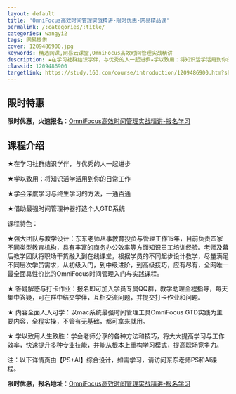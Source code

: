 ```yaml
---
layout: default
title: 'OmniFocus高效时间管理实战精讲-限时优惠-网易精品课'
permalink: /:categories/:title/
categories: wangyi2
tags: 网易提供
cover: 1209486900.jpg
keywords: 精选网课,网易云课堂,OmniFocus高效时间管理实战精讲
description: ★在学习社群结识学伴，与优秀的人一起进步★学以致用：将知识活学活用到你的日常工作★学会深度学习与终生学习的方法，一通百通
classid: 1209486900
targetlink: https://study.163.com/course/introduction/1209486900.htm?share=1&shareId=1025206652&utm_campaign=share&utm_medium=iphoneShare&utm_source=&utm_u=1025206652
---
```


## 限时特惠

**限时优惠，火速报名**：[OmniFocus高效时间管理实战精讲-报名学习](https://study.163.com/course/introduction/1209486900.htm?share=1&shareId=1025206652&utm_campaign=share&utm_medium=iphoneShare&utm_source=&utm_u=1025206652)

## 课程介绍

★在学习社群结识学伴，与优秀的人一起进步

★学以致用：将知识活学活用到你的日常工作

★学会深度学习与终生学习的方法，一通百通

★借助最强时间管理神器打造个人GTD系统



课程特色：



★强大团队与教学设计：东东老师从事教育投资与管理工作15年，目前负责四家不同类型教育机构，具有丰富的商务办公效率等方面知识员工培训经验。老师及幕后教学团队将职场干货融入到在线课堂，根据学员的不同起步设计教学，尽量满足不同层次学员需求，从初级入门，到中级进阶，到高级技巧，应有尽有，全网唯一最全面具性价比的OmniFocus时间管理入门与实践课程。



★ 答疑解惑与打卡作业：报名即可加入学员专属QQ群，教学助理全程指导，每天集中答疑，可在群中结交学伴，互相交流问题，并提交打卡作业和问题。



★ 内容全面人人可学：以mac系统最强时间管理工具OmniFocus GTD实践为主要内容，全程实操，不管有无基础，都可拿来就用。



★ 学以致用人生致胜：学会老师分享的各种方法和技巧，将大大提高学习与工作效率，快速提升多种专业技能，并能从根本上重构学习模式，提高职场竞争力。



注：以下详情页由【PS+AI】综合设计，如需学习，请访问东东老师PS和AI课程。

**限时优惠，报名地址**：[OmniFocus高效时间管理实战精讲-报名学习](https://study.163.com/course/introduction/1209486900.htm?share=1&shareId=1025206652&utm_campaign=share&utm_medium=iphoneShare&utm_source=&utm_u=1025206652)

